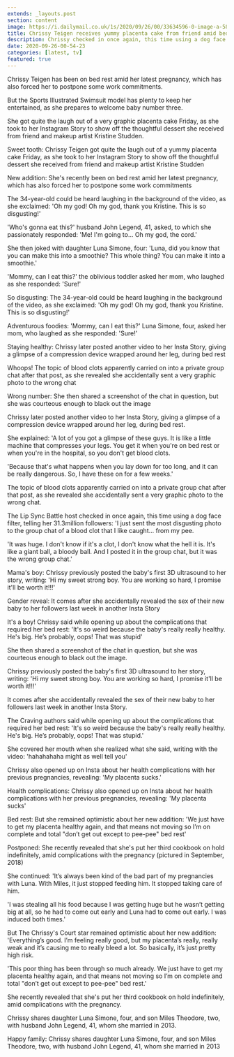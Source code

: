 ```yaml
---
extends: _layouts.post
section: content
image: https://i.dailymail.co.uk/1s/2020/09/26/00/33634596-0-image-a-58_1601075932549.jpg 
title: Chrissy Teigen receives yummy placenta cake from friend amid bed rest during third pregnancy 
description: Chrissy checked in once again, this time using a dog face filter, telling her 31.3million followers I just sent the most disgusting photo to the group chat of a blood clot that I like caught... from my pee. 
date: 2020-09-26-00-54-23 
categories: [latest, tv] 
featured: true 
--- 
```

Chrissy Teigen has been on bed rest amid her latest pregnancy, which has also forced her to postpone some work commitments.

But the Sports Illustrated Swimsuit model has plenty to keep her entertained, as she prepares to welcome baby number three.

She got quite the laugh out of a very graphic placenta cake Friday, as she took to her Instagram Story to show off the thoughtful dessert she received from friend and makeup artist Kristine Studden.

Sweet tooth: Chrissy Teigen got quite the laugh out of a yummy placenta cake Friday, as she took to her Instagram Story to show off the thoughtful dessert she received from friend and makeup artist Kristine Studden

New addition: She's recently been on bed rest amid her latest pregnancy, which has also forced her to postpone some work commitments

The 34-year-old could be heard laughing in the background of the video, as she exclaimed: 'Oh my god! Oh my god, thank you Kristine. This is so disgusting!'

'Who's gonna eat this?' husband John Legend, 41, asked, to which she passionately responded: 'Me! I'm going to... Oh my god, the cord.'

She then joked with daughter Luna Simone, four: 'Luna, did you know that you can make this into a smoothie? This whole thing? You can make it into a smoothie.'

'Mommy, can I eat this?' the oblivious toddler asked her mom, who laughed as she responded: 'Sure!'

So disgusting: The 34-year-old could be heard laughing in the background of the video, as she exclaimed: 'Oh my god! Oh my god, thank you Kristine. This is so disgusting!'

Adventurous foodies: 'Mommy, can I eat this?' Luna Simone, four, asked her mom, who laughed as she responded: 'Sure!'

Staying healthy: Chrissy later posted another video to her Insta Story, giving a glimpse of a compression device wrapped around her leg, during bed rest

Whoops! The topic of blood clots apparently carried on into a private group chat after that post, as she revealed she accidentally sent a very graphic photo to the wrong chat

Wrong number: She then shared a screenshot of the chat in question, but she was courteous enough to black out the image

Chrissy later posted another video to her Insta Story, giving a glimpse of a compression device wrapped around her leg, during bed rest.

She explained: 'A lot of you got a glimpse of these guys. It is like a little machine that compresses your legs. You get it when you're on bed rest or when you're in the hospital, so you don't get blood clots.

'Because that's what happens when you lay down for too long, and it can be really dangerous. So, I have these on for a few weeks.'

The topic of blood clots apparently carried on into a private group chat after that post, as she revealed she accidentally sent a very graphic photo to the wrong chat.

The Lip Sync Battle host checked in once again, this time using a dog face filter, telling her 31.3million followers: 'I just sent the most disgusting photo to the group chat of a blood clot that I like caught... from my pee.

'It was huge. I don't know if it's a clot, I don't know what the hell it is. It's like a giant ball, a bloody ball. And I posted it in the group chat, but it was the wrong group chat.'

Mama's boy: Chrissy previously posted the baby's first 3D ultrasound to her story, writing: 'Hi my sweet strong boy. You are working so hard, I promise it'll be worth it!!!'

Gender reveal: It comes after she accidentally revealed the sex of their new baby to her followers last week in another Insta Story

It's a boy! Chrissy said while opening up about the complications that required her bed rest: 'It's so weird because the baby's really really healthy. He's big. He’s probably, oops! That was stupid'

She then shared a screenshot of the chat in question, but she was courteous enough to black out the image.

Chrissy previously posted the baby's first 3D ultrasound to her story, writing: 'Hi my sweet strong boy. You are working so hard, I promise it'll be worth it!!!' 

It comes after she accidentally revealed the sex of their new baby to her followers last week in another Insta Story. 

The Craving authors said while opening up about the complications that required her bed rest: 'It's so weird because the baby's really really healthy. He's big. He’s probably, oops! That was stupid.'

She covered her mouth when she realized what she said, writing with the video: 'hahahahaha might as well tell you' 

Chrissy also opened up on Insta about her health complications with her previous pregnancies, revealing: 'My placenta sucks.'

Health complications: Chrissy also opened up on Insta about her health complications with her previous pregnancies, revealing: 'My placenta sucks'

Bed rest: But she remained optimistic about her new addition: 'We just have to get my placenta healthy again, and that means not moving so I’m on complete and total "don’t get out except to pee-pee" bed rest'

Postponed: She recently revealed that she's put her third cookbook on hold indefinitely, amid complications with the pregnancy (pictured in September, 2018)

She continued: 'It’s always been kind of the bad part of my pregnancies with Luna. With Miles, it just stopped feeding him. It stopped taking care of him. 

'I was stealing all his food because I was getting huge but he wasn’t getting big at all, so he had to come out early and Luna had to come out early. I was induced both times.'

But The Chrissy's Court star remained optimistic about her new addition: 'Everything’s good. I’m feeling really good, but my placenta’s really, really weak and it’s causing me to really bleed a lot. So basically, it’s just pretty high risk.

'This poor thing has been through so much already. We just have to get my placenta healthy again, and that means not moving so I’m on complete and total "don’t get out except to pee-pee" bed rest.'

She recently revealed that she's put her third cookbook on hold indefinitely, amid complications with the pregnancy. 

Chrissy shares daughter Luna Simone, four, and son Miles Theodore, two, with husband John Legend, 41, whom she married in 2013. 

Happy family: Chrissy shares daughter Luna Simone, four, and son Miles Theodore, two, with husband John Legend, 41, whom she married in 2013

